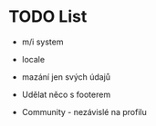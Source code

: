 TODO List
==========
* m/i system
* locale
* mazání jen svých údajů

* Udělat něco s footerem
* Community - nezávislé na profilu